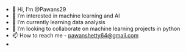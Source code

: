 - 👋 Hi, I’m @Pawans29
- 👀 I’m interested in machine learning and AI
- 🌱 I’m currently learning data analysis
- 💞️ I’m looking to collaborate on machine learning projects in python
- 📫 How to reach me - pawanshetty64@gmail.com
- 

<!---
Pawans29/Pawans29 is a ✨ special ✨ repository because its `README.md` (this file) appears on your GitHub profile.
You can click the Preview link to take a look at your changes.
--->
